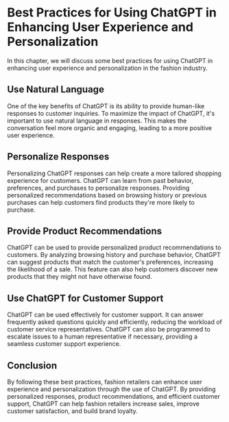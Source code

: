 Best Practices for Using ChatGPT in Enhancing User Experience and Personalization
======================================================================================================================================

In this chapter, we will discuss some best practices for using ChatGPT in enhancing user experience and personalization in the fashion industry.

Use Natural Language
--------------------

One of the key benefits of ChatGPT is its ability to provide human-like responses to customer inquiries. To maximize the impact of ChatGPT, it's important to use natural language in responses. This makes the conversation feel more organic and engaging, leading to a more positive user experience.

Personalize Responses
---------------------

Personalizing ChatGPT responses can help create a more tailored shopping experience for customers. ChatGPT can learn from past behavior, preferences, and purchases to personalize responses. Providing personalized recommendations based on browsing history or previous purchases can help customers find products they're more likely to purchase.

Provide Product Recommendations
-------------------------------

ChatGPT can be used to provide personalized product recommendations to customers. By analyzing browsing history and purchase behavior, ChatGPT can suggest products that match the customer's preferences, increasing the likelihood of a sale. This feature can also help customers discover new products that they might not have otherwise found.

Use ChatGPT for Customer Support
--------------------------------

ChatGPT can be used effectively for customer support. It can answer frequently asked questions quickly and efficiently, reducing the workload of customer service representatives. ChatGPT can also be programmed to escalate issues to a human representative if necessary, providing a seamless customer support experience.

Conclusion
----------

By following these best practices, fashion retailers can enhance user experience and personalization through the use of ChatGPT. By providing personalized responses, product recommendations, and efficient customer support, ChatGPT can help fashion retailers increase sales, improve customer satisfaction, and build brand loyalty.
